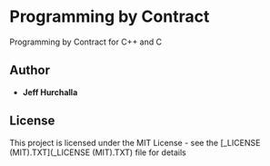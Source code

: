 # Programming by Contract
Programming by Contract for C++ and C

## Author

* **Jeff Hurchalla**

## License

This project is licensed under the MIT License - see the [_LICENSE (MIT).TXT](_LICENSE (MIT).TXT) file for details
